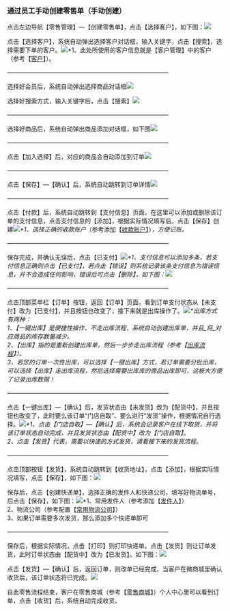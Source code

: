 ### 通过员工手动创建零售单（手动创建）

点击左边导航【零售管理】—【创建零售单】，点击【选择客户】，如下图：![](/assets/cjlsd-1.png)

点击【选择客户】，系统自动弹出选择客户对话框，输入关键字，点击【搜索】，选择需要下单的客户。![](/assets/cjlsd-2.png)\*1、此处所使用的客户信息就是【客户管理】中的客户（参考【[客户](/ke-hu.md)】）。

———————————————————————————

选择好会员后，系统自动弹出选择商品对话框![](/assets/cjlsd-3.png)

选择好搜索方式，输入关键字后，点击【搜索】![](/assets/cjlsd-4.png)

———————————————————————————

选择好商品后，系统自动弹出商品添加对话框，如下图![](/assets/cjlsd-5.png)

———————————————————————————

点击【加入选择】后，对应的商品会自动添加到订单![](/assets/cjlsd-6.png)

———————————————————————————

点击【保存】—【确认】后，系统自动跳转到订单详情![](/assets/cjlsd-7.png)

———————————————————————————

点击【付款】后，系统自动跳转到【支付信息】页面，在这里可以添加或删除该订单的支付信息，点击支付信息的【添加】，根据实际情况填写后，点击【保存】创建![](/assets/cjdhd-7.png)_\*1、选择正确的收款账户_（参考添加【[收款账户](/cai-wu-zi-liao/shou-kuan-zhang-hu.md)】）_，方便记账。_

———————————————————————————

保存完成，并确认无误后，点击【已支付】![](/assets/cjdhd-8.png)_\*1、支付信息可以添加多条，若支付信息正确则点击【已支付】，若点击【错误】则系统记录该条支付信息为错误信息，并不会造成任何影响，错误后可点击【删除】，如下图：_![](/assets/cjdhd-9.png)

———————————————————————————

点击顶部菜单栏【订单】按钮，返回【订单】页面，看到订单支付状态从【未支付】改为【已支付】，并且按钮也改变了，接下来就是出库操作了。![](/assets/cjlsd-11.png)_\*出库方式有两种：  
1、【一键出库】是便捷性操作，不走出库流程，系统自动创建出库单，并且_将_对应商品的库存数量减少。  
2、【出库】指的是重新创建出库单，然后一步步走出库流程（参考【_[_出库流程_](/ku-cun-guan-li/chu-ku-dan/shou-dong-chuang-jian.md)_】）。  
3、若您的订单一次性出库，可以选择【一键出库】方式，若订单需要分批出库，可以选择【出库】走出库流程，然后选择需要出库库的商品出库即可，这极大方便了记录出库数据！_

———————————————————————————

点击【一键出库】—【确认】后，发货状态由【未发货】改为【配货中】，并且按钮也改变了，此时要么该订单“门店自取”、要么进行“发货”操作，根据情况自行选择。![](/assets/cjlsd-12.png)_\*1、点击【门店自取】—【确认】后，系统会记录客户在线下取货，并将该订单状态自动完成，并且发货状态由【配货中】改为【门店自取】。  
  2、点击【发货】代表，需要以快递的方式发货，请看接下来的发货流程。_

———————————————————————————

点击顶部按钮【发货】，系统自动跳转到【收货地址】，点击【添加】，根据实际情况填写，点击【保存】，如下图：![](/assets/cjlsd-13.png)

保存后，点击【创建快递单】，选择正确的发件人和快递公司，填写好物流单号，后点击【保存】，如下图：![](/assets/cjlsd-14.png)\*1、常用发件人（参考添加【[发件人](/kuai-di-ji-chu.md)】）  
  2、物流公司（参考配置【[常用物流公司](/kuai-di-ji-chu.md)】）  
  3、如果订单需要多次发货，那么添加多个快递单即可

———————————————————————————

保存后，根据实际情况，点击【打印】则打印快递单。点击【发货】则让订单发货，此时订单状态由【配货中】改为【已发货】。如下图：![](/assets/cjlsd-15.png)

点击【发货】—【确认】后，返回订单，则改单已经完成，当客户在微商城里确认收货后，该订单状态将已完成。![](/assets/cjlsd-16.png)

自此零售流程结束，客户在零售商城（参考【[零售商城](/ke-hu-shang-cheng/ling-shou-shang-cheng.md)】）个人中心里可以看到订单，点击【收货】后，系统自动完成收货。

